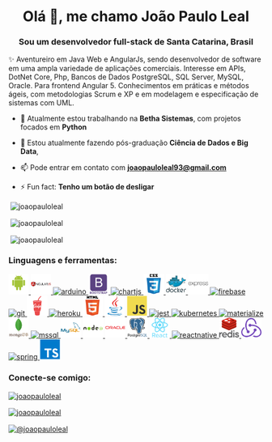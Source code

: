 
<h1  align="center">Olá 👋, me chamo João Paulo Leal</h1>

<h3  align="center">Sou um desenvolvedor full-stack de Santa Catarina, Brasil</h3>

 ✨ Aventureiro em Java Web e AngularJs, sendo desenvolvedor de software em uma ampla variedade de aplicações comerciais. Interesse em APIs, DotNet Core, Php, Bancos de Dados PostgreSQL, SQL Server, MySQL, Oracle. Para frontend Angular 5. Conhecimentos em práticas e métodos ágeis, com metodologias Scrum e XP e em modelagem e especificação de sistemas com UML.

- 🔭 Atualmente estou trabalhando na **Betha Sistemas**, com projetos focados em **Python**

- 🌱 Estou atualmente fazendo pós-graduação **Ciência de Dados e Big Data**,
  

- 📫 Pode entrar em contato com **joaopauloleal93@gmail.com**

  

- ⚡ Fun fact: **Tenho um botão de desligar**

  

<p>&nbsp;<img  align="center"  src="https://github-readme-stats.vercel.app/api?username=joaopauloleal&show_icons=true&locale=en"  alt="joaopauloleal"  /></p>

<p>&nbsp;<img  align="center"  src="https://github-readme-streak-stats.herokuapp.com/?user=joaopauloleal&"  alt="joaopauloleal"  /></p>

<p>&nbsp;<img  align="center"  src="https://github-readme-stats.vercel.app/api/top-langs?username=joaopauloleal&show_icons=true&locale=en&layout=compact"  alt="joaopauloleal"  /></p>

  
  

<h3  align="left">Linguagens e ferramentas:</h3>

<p  align="left">  <a  href="https://developer.android.com"  target="_blank">  <img  src="https://raw.githubusercontent.com/devicons/devicon/master/icons/android/android-original-wordmark.svg"  alt="android"  width="40"  height="40"/>  </a>  <a  href="https://angular.io"  target="_blank">  <img  src="https://raw.githubusercontent.com/devicons/devicon/master/icons/angularjs/angularjs-original-wordmark.svg"  alt="angularjs"  width="40"  height="40"/>  </a>  <a  href="https://www.arduino.cc/"  target="_blank">  <img  src="https://cdn.worldvectorlogo.com/logos/arduino-1.svg"  alt="arduino"  width="40"  height="40"/>  </a>  <a  href="https://getbootstrap.com"  target="_blank">  <img  src="https://raw.githubusercontent.com/devicons/devicon/master/icons/bootstrap/bootstrap-plain-wordmark.svg"  alt="bootstrap"  width="40"  height="40"/>  </a>  <a  href="https://www.chartjs.org"  target="_blank">  <img  src="https://www.chartjs.org/media/logo-title.svg"  alt="chartjs"  width="40"  height="40"/>  </a>  <a  href="https://www.w3schools.com/css/"  target="_blank">  <img  src="https://raw.githubusercontent.com/devicons/devicon/master/icons/css3/css3-original-wordmark.svg"  alt="css3"  width="40"  height="40"/>  </a>  <a  href="https://www.docker.com/"  target="_blank">  <img  src="https://raw.githubusercontent.com/devicons/devicon/master/icons/docker/docker-original-wordmark.svg"  alt="docker"  width="40"  height="40"/>  </a>  <a  href="https://expressjs.com"  target="_blank">  <img  src="https://raw.githubusercontent.com/devicons/devicon/master/icons/express/express-original-wordmark.svg"  alt="express"  width="40"  height="40"/>  </a>  <a  href="https://firebase.google.com/"  target="_blank">  <img  src="https://www.vectorlogo.zone/logos/firebase/firebase-icon.svg"  alt="firebase"  width="40"  height="40"/>  </a>  <a  href="https://git-scm.com/"  target="_blank">  <img  src="https://www.vectorlogo.zone/logos/git-scm/git-scm-icon.svg"  alt="git"  width="40"  height="40"/>  </a>  <a  href="https://gulpjs.com"  target="_blank">  <img  src="https://raw.githubusercontent.com/devicons/devicon/master/icons/gulp/gulp-plain.svg"  alt="gulp"  width="40"  height="40"/>  </a>  <a  href="https://heroku.com"  target="_blank">  <img  src="https://www.vectorlogo.zone/logos/heroku/heroku-icon.svg"  alt="heroku"  width="40"  height="40"/>  </a>  <a  href="https://www.w3.org/html/"  target="_blank">  <img  src="https://raw.githubusercontent.com/devicons/devicon/master/icons/html5/html5-original-wordmark.svg"  alt="html5"  width="40"  height="40"/>  </a>  <a  href="https://www.java.com"  target="_blank">  <img  src="https://raw.githubusercontent.com/devicons/devicon/master/icons/java/java-original.svg"  alt="java"  width="40"  height="40"/>  </a>  <a  href="https://developer.mozilla.org/en-US/docs/Web/JavaScript"  target="_blank">  <img  src="https://raw.githubusercontent.com/devicons/devicon/master/icons/javascript/javascript-original.svg"  alt="javascript"  width="40"  height="40"/>  </a>  <a  href="https://jestjs.io"  target="_blank">  <img  src="https://www.vectorlogo.zone/logos/jestjsio/jestjsio-icon.svg"  alt="jest"  width="40"  height="40"/>  </a>  <a  href="https://kubernetes.io"  target="_blank">  <img  src="https://www.vectorlogo.zone/logos/kubernetes/kubernetes-icon.svg"  alt="kubernetes"  width="40"  height="40"/>  </a>  <a  href="https://materializecss.com/"  target="_blank">  <img  src="https://raw.githubusercontent.com/prplx/svg-logos/5585531d45d294869c4eaab4d7cf2e9c167710a9/svg/materialize.svg"  alt="materialize"  width="40"  height="40"/>  </a>  <a  href="https://www.mongodb.com/"  target="_blank">  <img  src="https://raw.githubusercontent.com/devicons/devicon/master/icons/mongodb/mongodb-original-wordmark.svg"  alt="mongodb"  width="40"  height="40"/>  </a>  <a  href="https://www.microsoft.com/en-us/sql-server"  target="_blank">  <img  src="https://cdn.worldvectorlogo.com/logos/microsoft-sql-server.svg"  alt="mssql"  width="40"  height="40"/>  </a>  <a  href="https://www.mysql.com/"  target="_blank">  <img  src="https://raw.githubusercontent.com/devicons/devicon/master/icons/mysql/mysql-original-wordmark.svg"  alt="mysql"  width="40"  height="40"/>  </a>  <a  href="https://nodejs.org"  target="_blank">  <img  src="https://raw.githubusercontent.com/devicons/devicon/master/icons/nodejs/nodejs-original-wordmark.svg"  alt="nodejs"  width="40"  height="40"/>  </a>  <a  href="https://www.oracle.com/"  target="_blank">  <img  src="https://raw.githubusercontent.com/devicons/devicon/master/icons/oracle/oracle-original.svg"  alt="oracle"  width="40"  height="40"/>  </a>  <a  href="https://www.postgresql.org"  target="_blank">  <img  src="https://raw.githubusercontent.com/devicons/devicon/master/icons/postgresql/postgresql-original-wordmark.svg"  alt="postgresql"  width="40"  height="40"/>  </a>  <a  href="https://reactjs.org/"  target="_blank">  <img  src="https://raw.githubusercontent.com/devicons/devicon/master/icons/react/react-original-wordmark.svg"  alt="react"  width="40"  height="40"/>  </a>  <a  href="https://reactnative.dev/"  target="_blank">  <img  src="https://reactnative.dev/img/header_logo.svg"  alt="reactnative"  width="40"  height="40"/>  </a>  <a  href="https://redis.io"  target="_blank">  <img  src="https://raw.githubusercontent.com/devicons/devicon/master/icons/redis/redis-original-wordmark.svg"  alt="redis"  width="40"  height="40"/>  </a>  <a  href="https://redux.js.org"  target="_blank">  <img  src="https://raw.githubusercontent.com/devicons/devicon/master/icons/redux/redux-original.svg"  alt="redux"  width="40"  height="40"/>  </a>  <a  href="https://spring.io/"  target="_blank">  <img  src="https://www.vectorlogo.zone/logos/springio/springio-icon.svg"  alt="spring"  width="40"  height="40"/>  </a>  <a  href="https://www.typescriptlang.org/"  target="_blank">  <img  src="https://raw.githubusercontent.com/devicons/devicon/master/icons/typescript/typescript-original.svg"  alt="typescript"  width="40"  height="40"/>  </a>  </p>

  

<h3  align="left">Conecte-se comigo:</h3>

<p  align="left">

<a  href="https://www.linkedin.com/in/jo%C3%A3o-paulo-leal-82052716b/"  target="blank"><img  align="center"  src="https://cdn.jsdelivr.net/npm/simple-icons@3.0.1/icons/linkedin.svg"  alt="joaopauloleal"  height="30"  width="40"  /></a>

<a  href="https://instagram.com/joaopaulo.dev"  target="blank"><img  align="center"  src="https://cdn.jsdelivr.net/npm/simple-icons@3.0.1/icons/instagram.svg"  alt="joaopauloleal"  height="30"  width="40"  /></a>

<a  href="https://medium.com/@joaopauloleal93"  target="blank"><img  align="center"  src="https://cdn.jsdelivr.net/npm/simple-icons@3.0.1/icons/medium.svg"  alt="@joaopauloleal"  height="30"  width="40"  /></a>

</p>
